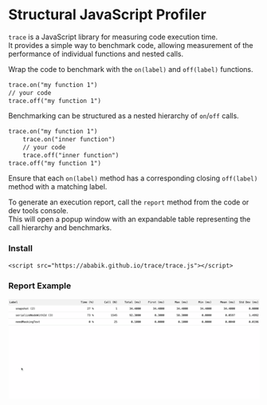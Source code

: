 # Structural JavaScript Profiler

`trace` is a JavaScript library for measuring code execution time.  
It provides a simple way to benchmark code, allowing measurement of the performance of individual functions and nested calls. 

Wrap the code to benchmark with the `on(label)` and `off(label)` functions.
```
trace.on("my function 1")
// your code
trace.off("my function 1")
```

Benchmarking can be structured as a nested hierarchy of `on`/`off` calls.
```
trace.on("my function 1")
    trace.on("inner function")
    // your code
    trace.off("inner function")
trace.off("my function 1")
```

Ensure that each `on(label)` method has a corresponding closing `off(label)` method with a matching label.  

To generate an execution report, call the `report` method from the code or dev tools console.  
This will open a popup window with an expandable table representing the call hierarchy and benchmarks. 

### Install
```
<script src="https://ababik.github.io/trace/trace.js"></script>
```

### Report Example
![Report example](./public/example.gif)